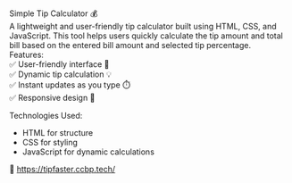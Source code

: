 Simple Tip Calculator 💰  
A lightweight and user-friendly tip calculator built using HTML, CSS, and JavaScript. This tool helps users quickly calculate the tip amount and total bill 
based on the entered bill amount and selected tip percentage.  
Features:  
✅ User-friendly interface 🎨  
✅ Dynamic tip calculation 💡  
✅ Instant updates as you type ⏱️  
✅ Responsive design 📱  

Technologies Used: 
- HTML for structure  
- CSS for styling  
- JavaScript for dynamic calculations  

🔗  https://tipfaster.ccbp.tech/

